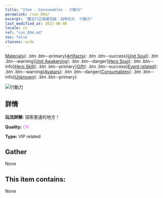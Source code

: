 ```yaml
---
title: "Item - Consumables - 行動力"
permalink: /con_894/
excerpt: "魔法门之英雄无敌：战争纪元  行動力"
last_modified_at: 2021-06-08
locale: cn
ref: "con_894.md"
toc: false
classes: wide
---
```

 [Materials](/ItemsCN/){: .btn .btn--primary}[Artifacts](/ItemsCN/Artifacts/){: .btn .btn--success}[Unit Soul](/ItemsCN/UnitSoul/){: .btn .btn--warning}[Unit Awakening](/ItemsCN/UnitAwakening/){: .btn .btn--danger}[Hero Soul](/ItemsCN/HeroSoul/){: .btn .btn--info}[Hero Skill](/ItemsCN/HeroSkill/){: .btn .btn--primary}[Gift](/ItemsCN/Gift/){: .btn .btn--success}[Event related](/ItemsCN/Events/){: .btn .btn--warning}[Avatars](/ItemsCN/Avatars/){: .btn .btn--danger}[Consumables](/ItemsCN/Consumables/){: .btn .btn--info}[Unknown](/ItemsCN/Unknown/){: .btn .btn--primary}

 ![行動力](/images/t/i_111.png)

## 詳情
 **玩法詳解:** 探索更遠的地方！

 **Quality:** <span style="color: #DA70D6">OK</span>

 **Type:** VIP related

## Gather

  None

## This item contains:

  None

